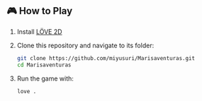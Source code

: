 ## 🎮 How to Play
1. Install [LÖVE 2D](https://love2d.org/)

2. Clone this repository and navigate to its folder:

   ```bash
   git clone https://github.com/miyusuri/Marisaventuras.git
   cd Marisaventuras
   ```

3. Run the game with:
   ```bash
   love .
   ```
